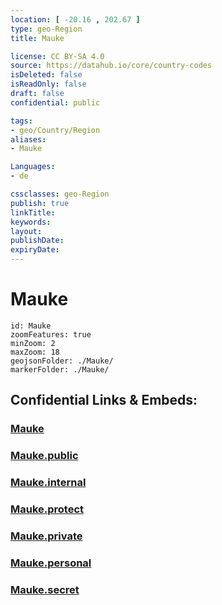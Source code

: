 ```yaml
---
location: [ -20.16 , 202.67 ] 
type: geo-Region
title: Mauke

license: CC BY-SA 4.0
source: https://datahub.io/core/country-codes
isDeleted: false
isReadOnly: false
draft: false
confidential: public

tags:
- geo/Country/Region
aliases:
- Mauke

Languages:
- de

cssclasses: geo-Region
publish: true
linkTitle: 
keywords: 
layout: 
publishDate: 
expiryDate: 
---
```


# Mauke

```leaflet
id: Mauke
zoomFeatures: true 
minZoom: 2 
maxZoom: 18
geojsonFolder: ./Mauke/
markerFolder: ./Mauke/
```


## Confidential Links & Embeds: 

### [Mauke](/_Standards/Earth/Continent/Oceania/Polynesia/Cook~Islands/Cook~Island-councils/Mauke.md) 

### [Mauke.public](/_public/Earth/Continent/Oceania/Polynesia/Cook~Islands/Cook~Island-councils/Mauke.public.md) 

### [Mauke.internal](/_internal/Earth/Continent/Oceania/Polynesia/Cook~Islands/Cook~Island-councils/Mauke.internal.md) 

### [Mauke.protect](/_protect/Earth/Continent/Oceania/Polynesia/Cook~Islands/Cook~Island-councils/Mauke.protect.md) 

### [Mauke.private](/_private/Earth/Continent/Oceania/Polynesia/Cook~Islands/Cook~Island-councils/Mauke.private.md) 

### [Mauke.personal](/_personal/Earth/Continent/Oceania/Polynesia/Cook~Islands/Cook~Island-councils/Mauke.personal.md) 

### [Mauke.secret](/_secret/Earth/Continent/Oceania/Polynesia/Cook~Islands/Cook~Island-councils/Mauke.secret.md)

